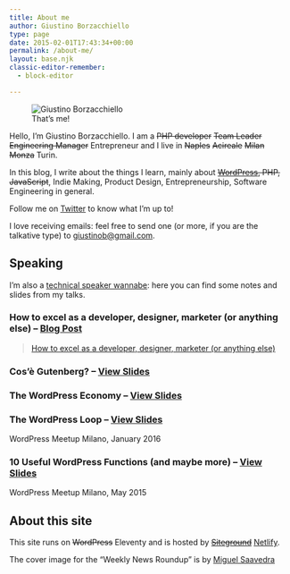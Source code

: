 ```yaml
---
title: About me
author: Giustino Borzacchiello
type: page
date: 2015-02-01T17:43:34+00:00
permalink: /about-me/
layout: base.njk
classic-editor-remember:
  - block-editor

---
```

<div class="wp-block-image wp-image-1084 size-thumbnail">
  <figure class="alignleft"><img src="https://i1.wp.com/v1.giustino.blog/wp-content/uploads/2015/02/me-150x150.jpeg?resize=150%2C150" alt="Giustino Borzacchiello" class="wp-image-1084" srcset="https://i2.wp.com/v1.giustino.blog/wp-content/uploads/2015/02/me.jpeg?resize=150%2C150&ssl=1 150w, https://i2.wp.com/v1.giustino.blog/wp-content/uploads/2015/02/me.jpeg?resize=300%2C300&ssl=1 300w, https://i2.wp.com/v1.giustino.blog/wp-content/uploads/2015/02/me.jpeg?w=400&ssl=1 400w" sizes="(max-width: 150px) 100vw, 150px" data-recalc-dims="1" /><figcaption>That&#8217;s me!</figcaption></figure>
</div>

Hello, I&#8217;m Giustino Borzacchiello. I am a <s>PHP developer</s> <s>Team Leader</s> <s>Engineering Manager</s> Entrepreneur and I live in <del>Naples</del> <s>Acireale</s> <s>Milan</s> <s>Monza</s> Turin. 

In this blog, I write about the things I learn, mainly about <s>[WordPress][1], PHP, JavaScript</s>, Indie Making, Product Design, Entrepreneurship, Software Engineering in general. 

Follow me on [Twitter][2] to know what I&#8217;m up to!

I love receiving emails: feel free to send one (or more, if you are the talkative type) to <giustinob@gmail.com>.

## Speaking

I&#8217;m also a [technical speaker wannabe][3]: here you can find some notes and slides from my talks.



### How to excel as a developer, designer, marketer (or anything else) &#8211; [Blog Post][4]<figure class="wp-block-embed-wordpress wp-block-embed is-type-wp-embed is-provider-giustino-borzacchiello">

<div class="wp-block-embed__wrapper">
  <blockquote class="wp-embedded-content" data-secret="NlAnWUFRHH">
    <a href="https://giustino.blog/how-to-excel-as-a-developer/">How to excel as a developer, designer, marketer (or anything else)</a>
  </blockquote>
</div></figure> 

### Cos&#8217;è Gutenberg? &#8211; [View Slides][5]<figure class="wp-block-embed-speaker-deck wp-block-embed is-type-rich is-provider-speaker-deck wp-embed-aspect-4-3 wp-has-aspect-ratio">

<div class="wp-block-embed__wrapper">
</div></figure> 

### The WordPress Economy &#8211; [View Slides][6]<figure class="wp-block-embed-speaker-deck wp-block-embed is-type-rich is-provider-speaker-deck wp-embed-aspect-16-9 wp-has-aspect-ratio">

<div class="wp-block-embed__wrapper">
</div></figure> 

### The WordPress Loop &#8211; [View Slides][7]

WordPress Meetup Milano, January 2016<figure class="wp-block-embed-speaker-deck wp-block-embed is-type-rich is-provider-speaker-deck wp-embed-aspect-16-9 wp-has-aspect-ratio">

<div class="wp-block-embed__wrapper">
</div></figure> 

### 10 Useful WordPress Functions (and maybe more) &#8211; [View Slides][8]

WordPress Meetup Milano, May 2015<figure class="wp-block-embed-speaker-deck wp-block-embed is-type-rich is-provider-speaker-deck wp-embed-aspect-4-3 wp-has-aspect-ratio">

<div class="wp-block-embed__wrapper">
</div></figure> 

## About this site

This site runs on <s>WordPress</s> Eleventy and is hosted by <s>[Siteground][9]</s> [Netlify][11].

The cover image for the &#8220;Weekly News Roundup&#8221; is by [Miguel Saavedra][10]

 [1]: http://giustino.blog/on/wordpress/
 [2]: https://twitter.com/jubstuff
 [3]: https://speakerdeck.com/justb
 [4]: https://giustino.blog/how-to-excel-as-a-developer/
 [5]: https://speakerdeck.com/justb/cose-gutenberg
 [6]: https://speakerdeck.com/justb/the-wordpress-economy
 [7]: https://speakerdeck.com/justb/the-wordpress-loop
 [8]: https://speakerdeck.com/justb/10-useful-wordpress-functions-and-maybe-more
 [9]: https://siteground.com
 [10]: http://www.freeimages.com/photo/1400143
 [11]: https://www.netlify.com/